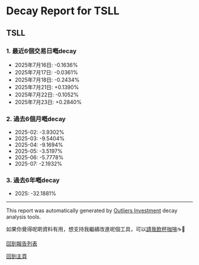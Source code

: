 # Decay Report for TSLL

## TSLL

### 1. 最近6個交易日嘅decay

- 2025年7月16日: -0.1636%
- 2025年7月17日: -0.0361%
- 2025年7月18日: -0.2434%
- 2025年7月21日: +0.1390%
- 2025年7月22日: -0.1052%
- 2025年7月23日: +0.2840%

### 2. 過去6個月嘅decay

- 2025-02: -3.9302%
- 2025-03: -9.5404%
- 2025-04: -9.1694%
- 2025-05: -3.5197%
- 2025-06: -5.7778%
- 2025-07: -2.1932%

### 3. 過去6年嘅decay

- 2025: -32.1881%

------------------------------
This report was automatically generated by [Outliers Investment](https://outliersecon.github.io/Outliers-Investment/) decay analysis tools.

如果你覺得呢啲資料有用，想支持我繼續改進呢個工具，可以[請我飲杯咖啡](https://buymeacoffee.com/outliersecon)☕🙏

[回到報告列表](https://outliersecon.github.io/Outliers-Investment/reports/reports_public)

[回到主頁](https://outliersecon.github.io/Outliers-Investment/)
